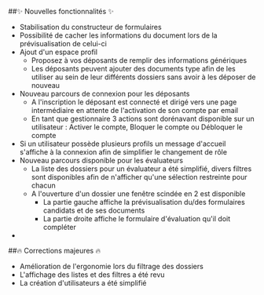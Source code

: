 ##✨ Nouvelles fonctionnalités ✨
- Stabilisation du constructeur de formulaires
- Possibilité de cacher les informations du document lors de la prévisualisation de celui-ci
- Ajout d'un espace profil
  - Proposez à vos déposants de remplir des informations génériques
  - Les déposants peuvent ajouter des documents type afin de les utiliser au sein de leur différents dossiers sans avoir à les déposer de nouveau
- Nouveau parcours de connexion pour les déposants
  - A l'inscription le déposant est connecté et dirigé vers une page intermédiaire en attente de l'activation de son compte par email
  - En tant que gestionnaire 3 actions sont dorénavant disponible sur un utilisateur : Activer le compte, Bloquer le compte ou Débloquer le compte
- Si un utilisateur possède plusieurs profils un message d'accueil s'affiche à la connexion afin de simplifier le changement de rôle
- Nouveau parcours disponible pour les évaluateurs
  - La liste des dossiers pour un évaluateur a été simplifié, divers filtres sont disponibles afin de n'afficher qu'une sélection restreinte pour chacun
  - A l'ouverture d'un dossier une fenêtre scindée en 2 est disponible
    - La partie gauche affiche la prévisualisation du/des formulaires candidats et de ses documents
    - La partie droite affiche le formulaire d'évaluation qu'il doit compléter
- 

##🔥 Corrections majeures 🔥
- Amélioration de l'ergonomie lors du filtrage des dossiers
- L'affichage des listes et des filtres a été revu
- La création d'utilisateurs a été simplifié
